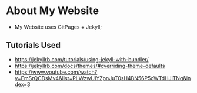 # About My Website
- My Website uses GitPages + Jekyll;

## Tutorials Used
* https://jekyllrb.com/tutorials/using-jekyll-with-bundler/
* https://jekyllrb.com/docs/themes/#overriding-theme-defaults
* https://www.youtube.com/watch?v=EmSrQCDsMv4&list=PLWzwUIYZpnJuT0sH4BN56P5oWTdHJiTNq&index=3

